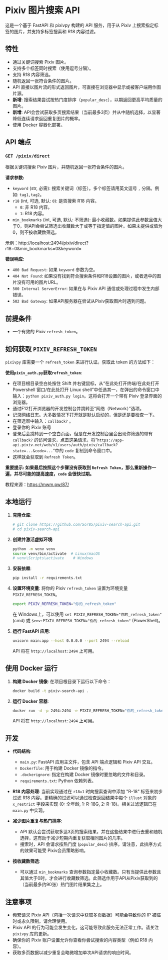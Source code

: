 # Pixiv 图片搜索 API

这是一个基于 FastAPI 和 pixivpy 构建的 API 服务，用于从 Pixiv 上搜索指定标签的图片，并支持多标签搜索和 R18 内容过滤。

## 特性

-   通过关键词搜索 Pixiv 图片。
-   支持多个标签同时搜索（使用逗号分隔）。
-   支持 R18 内容筛选。
-   随机返回一张符合条件的图片。
-   API 直接以图片流的形式返回图片，可直接在浏览器中显示或被客户端用作图片源。
-   **新增**: 搜索结果尝试按热门度排序（`popular_desc`），以期返回更高平均质量的图片。
-   **新增**: API会尝试获取多页搜索结果（当前最多3页）并从中随机选择，以显著降低连续请求返回重复图片的概率。
-   使用 Docker 容器化部署。

## API 端点

### `GET /pixiv/direct`

根据关键词搜索 Pixiv 图片，并随机返回一张符合条件的图片。

**请求参数:**

-   `keyword` (str, 必需): 搜索关键词（标签）。多个标签请用英文逗号 `,` 分隔。例如: `tag1,tag2`。
-   `r18` (int, 可选, 默认: `0`): 是否搜索 R18 内容。
    -   `0`: 非 R18 内容。
    -   `1`: R18 内容。
-   `min_bookmarks` (int, 可选, 默认: 不筛选): 最小收藏数。如果提供此参数且值大于0，则API会尝试筛选出收藏数大于或等于指定值的图片。如果未提供或值为0，则不按收藏数筛选。

示例：http://localhost:2494/pixiv/direct?r18=0&min_bookmarks=0&keyword=

**错误响应:**

-   `400 Bad Request`: 如果 `keyword` 参数为空。
-   `404 Not Found`: 如果没有找到符合搜索条件和R18设置的图片，或者选中的图片没有可用的图片URL。
-   `500 Internal ServerError`: 如果在与 Pixiv API 通信或处理过程中发生内部错误。
-   `502 Bad Gateway`: 如果API服务器在尝试从Pixiv获取图片时遇到问题。

## 前提条件

-   一个有效的 Pixiv `refresh_token`。

## 如何获取 `PIXIV_REFRESH_TOKEN`

`pixivpy` 库需要一个 `refresh_token` 来进行认证。获取此 token 的方法如下：

**使用`pixiv_auth.py`获取`refresh_token`**:
-   在项目根目录空白处按住 Shift 并右键鼠标，从“在此处打开终端/在此处打开 Powershell 窗口/在此处打开 Linux shell”中任选其一，在弹出的命令窗口中输入：`python pixiv_auth.py login`。这将会打开一个带有 Pixiv 登录界面的浏览器。
-   通过F12打开浏览器的开发控制台并跳转至“网络（Network）”选项。
-   记录网络日志。大多数情况下打开就是默认启动的，但是还是要检查一下。
-   在筛选器中输入：`callback?` 。
-   登录你的 Pixiv 账号
-   登录后会跳转到一个空白页面，但是在开发控制台里会出现你筛选的带有 `callback?` 的访问请求，点击这条请求，将“`https://app-api.pixiv.net/web/v1/users/auth/pixiv/callback?state=...&code=...`”中的 `code` 复制到命令窗口中。
-   这样就会获取到 `Refresh Token`。

**重要提示: 如果最后按照这个步骤没有获取到 `Refresh Token`，那么重新操作一遍，并尽可能的提高速度，`code` 会很快过期。**

教程来源：https://mwm.pw/87/

## 本地运行

1.  **克隆仓库**:
    ```bash
    # git clone https://github.com/Sor85/pixiv-search-api.git
    # cd pixiv-search-api
    ```

2.  **创建并激活虚拟环境**:
    ```bash
    python -m venv venv
    source venv/bin/activate  # Linux/macOS
    # venv\Scripts\activate    # Windows
    ```

3.  **安装依赖**: 
    ```bash
    pip install -r requirements.txt
    ```

4.  **设置环境变量**: 
    将你的 Pixiv `refresh_token` 设置为环境变量 `PIXIV_REFRESH_TOKEN`。
    ```bash
    export PIXIV_REFRESH_TOKEN="你的_refresh_token"
    ```
    在 Windows上，可以使用 `set PIXIV_REFRESH_TOKEN="你的_refresh_token"` (cmd) 或 `$env:PIXIV_REFRESH_TOKEN="你的_refresh_token"` (PowerShell)。

5.  **运行 FastAPI 应用**: 
    ```bash
    uvicorn main:app --host 0.0.0.0 --port 2494 --reload
    ```

    API 将在 `http://localhost:2494` 上可用。

## 使用 Docker 运行

1.  **构建 Docker 镜像**: 
    在项目根目录下运行以下命令：
    ```bash
    docker build -t pixiv-search-api .
    ```

2.  **运行 Docker 容器**: 
    ```bash
    docker run -d -p 2494:2494 -e PIXIV_REFRESH_TOKEN="你的_refresh_token" --name pixiv_api pixiv-search-api
    ```

    API 将在 `http://localhost:2494` 上可用。

## 开发

-   **代码结构**:
    -   `main.py`: FastAPI 应用主文件，包含 API 端点逻辑和 Pixiv API 交互。
    -   `Dockerfile`: 用于构建 Docker 镜像的指令。
    -   `.dockerignore`: 指定在构建 Docker 镜像时要忽略的文件和目录。
    -   `requirements.txt`: Python 依赖列表。

-   **R18 内容处理**: 
    当前实现通过在 `r18=1` 时向搜索查询中添加 "R-18" 标签来初步过滤 R18 内容。更精确的过滤可以通过检查返回结果中每个 `illust` 对象的 `x_restrict` 字段来实现 (0: 全年龄, 1: R-18G, 2: R-18)。相关过滤逻辑已在 `main.py` 中实现。

-   **减少图片重复与热门排序**:
    -   API 默认会尝试获取多达3页的搜索结果，并在这些结果中进行去重和随机选择，这有助于减少短期内重复获取相同图片的几率。
    -   搜索时，API 会请求按热门度 (`popular_desc`) 排序。请注意，此排序方式的效果可能受 Pixiv会员策略影响。
-   **按收藏数筛选**:
    -   可以通过 `min_bookmarks` 查询参数指定最小收藏数。只有当提供此参数且其值大于0时，才会进行收藏数筛选。此筛选作用于API从Pixiv获取到的（当前最多约90张）热门图片结果集之上。

## 注意事项

-   频繁请求 Pixiv API（包括一次请求中获取多页数据）可能会导致你的 IP 被临时或永久限制。请合理使用。
-   Pixiv API 的行为可能会发生变化，这可能导致此服务无法正常工作。请关注 `pixivpy` 库的更新。
-   确保你的 Pixiv 账户设置允许你查看你尝试搜索的内容类型（例如 R18 内容）。
-   获取多页数据以减少重复会略微增加单次API请求的响应时间。